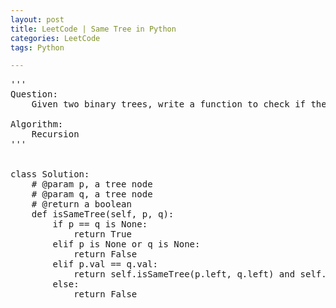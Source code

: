 ```yaml
---
layout: post
title: LeetCode | Same Tree in Python
categories: LeetCode
tags: Python

---
```

<!-- import js for mathjax -->
<script src="http://cdn.mathjax.org/mathjax/latest/MathJax.js?config=default"></script>
<script type="text/x-mathjax-config">
MathJax.Hub.Config({
tex2jax: {inlineMath: [['$','$'], ['\\(','\\)']]}
});
</script>


<pre>
'''
Question:
    Given two binary trees, write a function to check if they are equal or not. Two binary trees are considered equal if they are structurally identical and the nodes have the same value.

Algorithm:
    Recursion
'''


class Solution:
    # @param p, a tree node
    # @param q, a tree node
    # @return a boolean
    def isSameTree(self, p, q):
        if p == q is None:
            return True
        elif p is None or q is None:
            return False
        elif p.val == q.val:
            return self.isSameTree(p.left, q.left) and self.isSameTree(p.right, q.right)
        else:
            return False
</pre>
